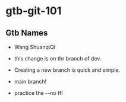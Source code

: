 # gtb-git-101

## Gtb Names

- Wang ShuanqiQi
- this change is on thr branch of dev.

- Creating a new branch is quick and simple.

- main branch!

- practice the --no ff!
